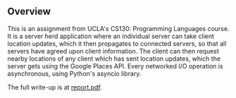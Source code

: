 ## Overview

This is an assignment from UCLA's CS130: Programming Languages course. It is a server herd application where an individual server can take client location updates, which it then propagates to connected servers, so that all servers have agreed upon client information. The client can then request nearby locations of any client which has sent location updates, which the server gets using the Google Places API. Every networked I/O operation is asynchronous, using Python's asyncio library.

The full write-up is at [report.pdf](https://github.com/derekvance21/proxy-server-herd/blob/main/report.pdf).

